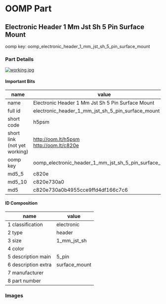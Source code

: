 # OOMP Part  
## Electronic Header 1 Mm Jst Sh 5 Pin Surface Mount  
  
oomp key: oomp_electronic_header_1_mm_jst_sh_5_pin_surface_mount  
  
### Part Details  
  
[![working.jpg](working_600.jpg)](working.jpg)  
  
#### Important Bits  
| name | value | 
| --- | --- | 
| name | Electronic Header 1 Mm Jst Sh 5 Pin Surface Mount | 
| full id | electronic_header_1_mm_jst_sh_5_pin_surface_mount | 
| short code | h5psm | 
| short link<br>(not yet working) | http://oom.lt/h5psm<br>http://oom.lt/c820e | 
| oomp key | oomp_electronic_header_1_mm_jst_sh_5_pin_surface_mount | 
| md5_5 | c820e | 
| md5_10 | c820e730a0 | 
| md5 | c820e730a0b4955cce9ffd4df166c7c6 | 
#### ID Composition  
| name | value | 
| --- | --- | 
| 1 classification | electronic | 
| 2 type | header | 
| 3 size | 1_mm_jst_sh | 
| 4 color |  | 
| 5 description main | 5_pin | 
| 6 description extra | surface_mount | 
| 7 manufacturer |  | 
| 8 part number |  | 
### Images  
